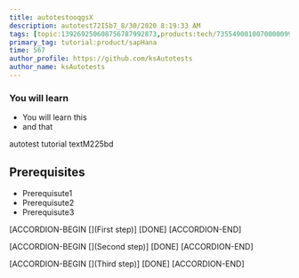 ```yaml
---
title: autotestooqgsX
description: autotest72I5b7_8/30/2020 8:19:33 AM
tags: [topic:139269250608756787992873,products:tech/73554900100700000996,tutorial:experience/advanced]
primary_tag: tutorial:product/sapHana
time: 567
author_profile: https://github.com/ksAutotests
author_name: ksAutotests
---
```

### You will learn
- You will learn this
- and that

autotest tutorial textM225bd

## Prerequisites
- Prerequisute1
- Prerequisute2
- Prerequisute3

[ACCORDION-BEGIN [](First step)]
[DONE]
[ACCORDION-END]

[ACCORDION-BEGIN [](Second step)]
[DONE]
[ACCORDION-END]

[ACCORDION-BEGIN [](Third step)]
[DONE]
[ACCORDION-END]


